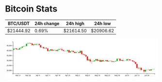 # Bitcoin Stats

BTC/USDT|24h change|24h high|24h low|
|---|---|---|---|
|$21444.92|0.69%|$21614.50|$20906.62|

<img src="./chart.svg">
